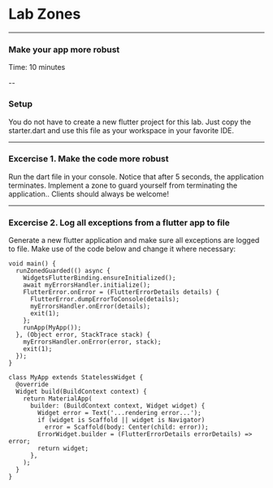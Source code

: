 # Lab Zones

---
### Make your app more robust
Time: 10 minutes

--
### Setup
You do not have to create a new flutter project for this lab. Just copy the starter.dart and use this file as your workspace in your favorite IDE.

---
### Excercise 1. Make the code more robust
Run the dart file in your console. Notice that after 5 seconds, the application terminates.
Implement a zone to guard yourself from terminating the application.. Clients should always be welcome!

---
### Excercise 2. Log all exceptions from a flutter app to file
Generate a new flutter application and make sure all exceptions are logged to file. 
Make use of the code below and change it where necessary:

```
void main() {
  runZonedGuarded(() async {
    WidgetsFlutterBinding.ensureInitialized();
    await myErrorsHandler.initialize();
    FlutterError.onError = (FlutterErrorDetails details) {
      FlutterError.dumpErrorToConsole(details);
      myErrorsHandler.onError(details);
      exit(1);
    };
    runApp(MyApp());
  }, (Object error, StackTrace stack) {
    myErrorsHandler.onError(error, stack);
    exit(1);
  });
}

class MyApp extends StatelessWidget {
  @override
  Widget build(BuildContext context) {
    return MaterialApp(
      builder: (BuildContext context, Widget widget) {
        Widget error = Text('...rendering error...');
        if (widget is Scaffold || widget is Navigator)
          error = Scaffold(body: Center(child: error));
        ErrorWidget.builder = (FlutterErrorDetails errorDetails) => error;
        return widget;
      },
    );
  }
}
```

